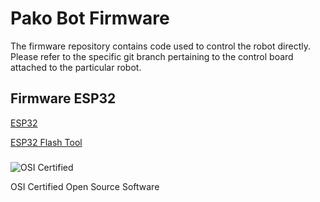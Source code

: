 # Pako Bot Firmware

The firmware repository contains code used to control the robot directly. Please refer to the specific git branch pertaining to the control board attached to the particular robot.

## Firmware ESP32
[ESP32](https://github.com/pakobots/firmware/tree/esp32)

[ESP32 Flash Tool](https://github.com/pakobots/firmware/releases/tag/Flash_1.0.0)



###

###

###


![OSI Certified](http://www.samurajdata.se/opensource/mirror/trademarks/osi-certified/web/osi-certified-90x75.png)

OSI Certified Open Source Software
